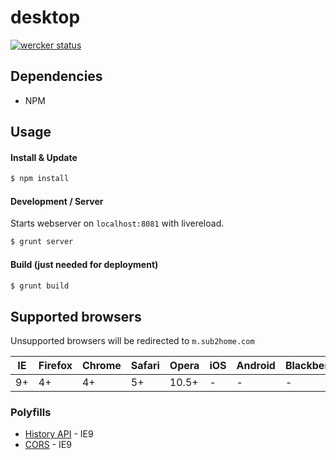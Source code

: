 desktop
=======

[![wercker status](https://app.wercker.com/status/632b9941c98f988188237f4395abeade/m/)](https://app.wercker.com/project/bykey/632b9941c98f988188237f4395abeade)

## Dependencies
* NPM

## Usage

#### Install & Update
```sh
$ npm install
```

#### Development / Server
Starts webserver on `localhost:8081` with livereload.
```sh
$ grunt server
```

#### Build (just needed for deployment)
```sh
$ grunt build
```
## Supported browsers

Unsupported browsers will be redirected to `m.sub2home.com`

IE  | Firefox | Chrome | Safari | Opera | iOS  | Android | Blackberry
--- | ---     | ---    | ---    | ---   | ---  | ---     | ---
9+  | 4+      | 4+     | 5+     | 10.5+ | -    | -       | -

### Polyfills

* [History API](https://github.com/devote/HTML5-History-API) - IE9
* [CORS](https://github.com/jpillora/xdomain) - IE9
